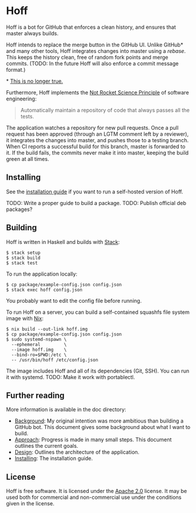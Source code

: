 # Hoff

Hoff is a bot for GitHub that enforces a clean history, and ensures that master
always builds.

Hoff intends to replace the merge button in the GitHub UI. Unlike GitHub\* and
many other tools, Hoff integrates changes into master using a *rebase*. This
keeps the history clean, free of random fork points and merge commits. (TODO:
In the future Hoff will also enforce a commit message format.)

\* [This is no longer true.](https://github.com/blog/2243-rebase-and-merge-pull-requests)

Furthermore, Hoff implements the [Not Rocket Science Principle][not-rocket-science]
of software engineering:

> Automatically maintain a repository of code that always passes all the tests.

The application watches a repository for new pull requests. Once a pull request
has been approved (through an LGTM comment left by a reviewer), it integrates
the changes into master, and pushes those to a testing branch. When CI reports a
successful build for this branch, master is forwarded to it. If the build fails,
the commits never make it into master, keeping the build green at all times.

## Installing

See the [installation guide](doc/installing.md) if you want to run a self-hosted
version of Hoff.

TODO: Write a proper guide to build a package.
TODO: Publish official deb packages?

## Building

Hoff is written in Haskell and builds with [Stack][stack]:

    $ stack setup
    $ stack build
    $ stack test

To run the application locally:

    $ cp package/example-config.json config.json
    $ stack exec hoff config.json

You probably want to edit the config file before running.

To run Hoff on a server, you can build a self-contained squashfs file system
image with [Nix][nix]:

    $ nix build --out-link hoff.img
    $ cp package/example-config.json config.json
    $ sudo systemd-nspawn \
      --ephemeral         \
      --image hoff.img    \
      --bind-ro=$PWD:/etc \
      -- /usr/bin/hoff /etc/config.json

The image includes Hoff and all of its dependencies (Git, SSH). You can run it
with systemd. TODO: Make it work with portablectl.

## Further reading

More information is available in the doc directory:

 * [Background](doc/background.md): My original intention was more ambitious
   than building a GitHub bot. This document gives some background about what I
   want to build.
 * [Approach](doc/approach.md): Progress is made in many small steps. This
   document outlines the current goals.
 * [Design](doc/design.md): Outlines the architecture of the application.
 * [Installing](doc/installing.md): The installation guide.

## License

Hoff is free software. It is licensed under the [Apache 2.0][apache2] license.
It may be used both for commercial and non-commercial use under the conditions
given in the license.

[not-rocket-science]: https://graydon2.dreamwidth.org/1597.html
[stack]:              https://haskellstack.org
[nix]:                https://nixos.org/nix/
[apache2]:            https://www.apache.org/licenses/LICENSE-2.0
